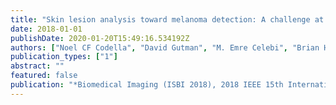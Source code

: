 ```yaml
---
title: "Skin lesion analysis toward melanoma detection: A challenge at the 2017 international symposium on biomedical imaging (ISBI), hosted by the international skin imaging collaboration (ISIC)"
date: 2018-01-01
publishDate: 2020-01-20T15:49:16.534192Z
authors: ["Noel CF Codella", "David Gutman", "M. Emre Celebi", "Brian Helba", "Michael A. Marchetti", "Stephen W. Dusza", "Aadi Kalloo", "Konstantinos Liopyris", "Nabin Mishra", "Harald Kittler"]
publication_types: ["1"]
abstract: ""
featured: false
publication: "*Biomedical Imaging (ISBI 2018), 2018 IEEE 15th International Symposium on*"
---
```


